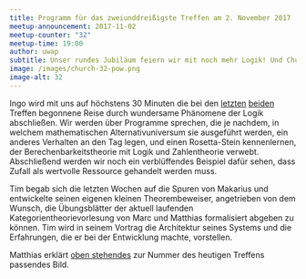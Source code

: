 ```yaml
---
title: Programm für das zweiunddreißigste Treffen am 2. November 2017
meetup-announcement: 2017-11-02
meetup-counter: "32"
meetup-time: 19:00
author: uwap
subtitle: Unser rundes Jubiläum feiern wir mit noch mehr Logik! Und Church.
image: /images/church-32-pow.png
image-alt: 32
---
```


Ingo wird mit uns auf höchstens 30 Minuten die bei den
[letzten](2017-09-07-dreissigstes-treffen.html)
[beiden](2017-10-05-einunddreissigstes-treffen.md)
Treffen begonnene Reise durch wundersame Phänomene der Logik abschließen. Wir
werden über Programme sprechen, die je nachdem, in welchem mathematischen
Alternativuniversum sie ausgeführt werden, ein anderes Verhalten an den Tag
legen, und einen Rosetta-Stein kennenlernen, der Berechenbarkeitstheorie mit
Logik und Zahlentheorie verwebt. Abschließend werden wir noch ein verblüffendes
Beispiel dafür sehen, dass Zufall als wertvolle Ressource gehandelt werden
muss.

Tim begab sich die letzten Wochen auf die Spuren von Makarius und entwickelte
seinen eigenen kleinen Theorembeweiser, angetrieben von dem Wunsch, die
Übungsblätter der aktuell laufenden Kategorientheorievorlesung von Marc und
Matthias formalisiert abgeben zu können. Tim wird in seinem Vortrag die
Architektur seines Systems und die Erfahrungen, die er bei der Entwicklung
machte, vorstellen.

Matthias erklärt [oben stehendes](/images/church-32-pow.png) zur Nummer des heutigen Treffens passendes Bild.
